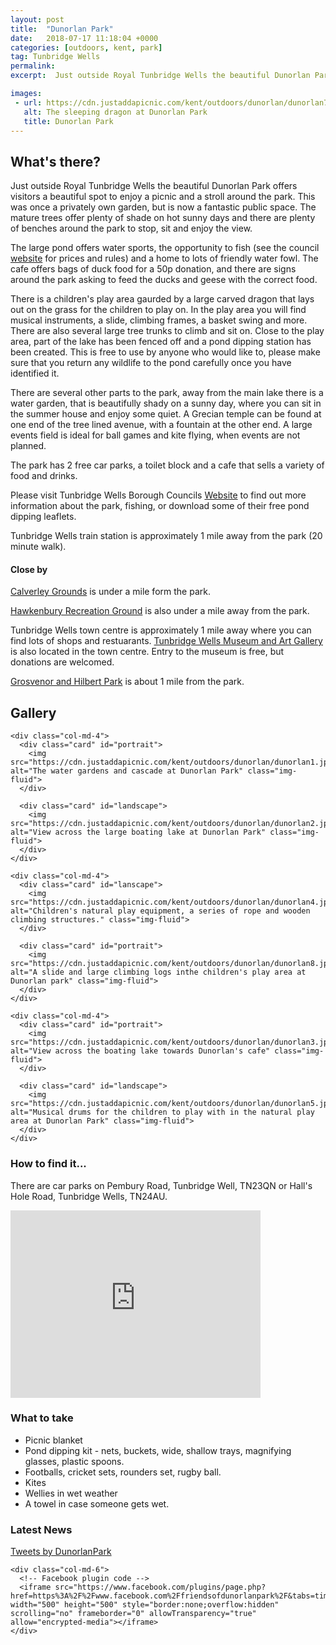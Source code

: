 ```yaml
---
layout: post
title:  "Dunorlan Park"
date:   2018-07-17 11:18:04 +0000
categories: [outdoors, kent, park]
tag: Tunbridge Wells
permalink: 
excerpt:  Just outside Royal Tunbridge Wells the beautiful Dunorlan Park offers visitors a beautiful spot to enjoy a picnic and a stroll around the park.  You will find free parking, a cafe, toilets and children's play area, perfect if you want to stay all day. 

images: 
 - url: https://cdn.justaddapicnic.com/kent/outdoors/dunorlan/dunorlan7.jpg
   alt: The sleeping dragon at Dunorlan Park
   title: Dunorlan Park
---
```


## What's there?
Just outside Royal Tunbridge Wells the beautiful Dunorlan Park offers visitors a beautiful spot to enjoy a picnic and a stroll around the park.  This was once a privately own garden, but is now a fantastic public space.  The mature trees offer plenty of shade on hot sunny days and there are plenty of benches around the park to stop, sit and enjoy the view.

The large pond offers water sports, the opportunity to fish (see the council [website](http://www.tunbridgewells.gov.uk/residents/parks-and-play-areas/dunorlan-park) for prices and rules) and a home to lots of friendly water fowl.  The cafe offers bags of duck food for a 50p donation, and there are signs around the park asking to feed the ducks and geese with the correct food.

There is a children's play area gaurded by a large carved dragon that lays out on the grass for the children to play on.  In the play area you will find musical instruments, a slide, climbing frames, a basket swing and more.  There are also several large tree trunks to climb and sit on.  Close to the play area, part of the lake has been fenced off and a pond dipping station has been created. This is free to use by anyone who would like to, please make sure that you return any wildlife to the pond carefully once you have identified it.

There are several other parts to the park, away from the main lake there is a water garden, that is beautifully shady on a sunny day, where you can sit in the summer house and enjoy some quiet.  A Grecian temple can be found at one end of the tree lined avenue, with a fountain at the other end.  A large events field is ideal for ball games and kite flying, when events are not planned. 

The park has 2 free car parks, a toilet block and a cafe that sells a variety of food and drinks.

Please visit Tunbridge Wells Borough Councils [Website](http://www.tunbridgewells.gov.uk/residents/parks-and-play-areas/dunorlan-park) to find out more information about the park, fishing, or download some of their free pond dipping leaflets.

Tunbridge Wells train station is approximately 1 mile away from the park (20 minute walk).

#### Close by
[Calverley Grounds](http://www.calverleyadventuregrounds.co.uk/) is under a mile form the park.

[Hawkenbury Recreation Ground](https://www.hawkenburyvillage.co.uk/tag/recreation-ground/) is also under a mile away from the park.

Tunbridge Wells town centre is approximately 1 mile away where you can find lots of shops and restuarants.  [Tunbridge Wells Museum and Art Gallery](http://tunbridgewellsmuseum.org/) is also located in the town centre.  Entry to the museum is free, but donations are welcomed.

[Grosvenor and Hilbert Park](http://www.fogh.org.uk/) is about 1 mile from the park.

## Gallery

<div class="container">

  <div class="row">

    <div class="col-md-4">
      <div class="card" id="portrait">
        <img src="https://cdn.justaddapicnic.com/kent/outdoors/dunorlan/dunorlan1.jpg" alt="The water gardens and cascade at Dunorlan Park" class="img-fluid">
      </div>

      <div class="card" id="landscape">
        <img src="https://cdn.justaddapicnic.com/kent/outdoors/dunorlan/dunorlan2.jpg" alt="View across the large boating lake at Dunorlan Park" class="img-fluid">
      </div>  
    </div>

    <div class="col-md-4">
      <div class="card" id="lanscape">
        <img src="https://cdn.justaddapicnic.com/kent/outdoors/dunorlan/dunorlan4.jpg" alt="Children's natural play equipment, a series of rope and wooden climbing structures." class="img-fluid">
      </div>

      <div class="card" id="portrait">
        <img src="https://cdn.justaddapicnic.com/kent/outdoors/dunorlan/dunorlan8.jpg" alt="A slide and large climbing logs inthe children's play area at Dunorlan park" class="img-fluid">
      </div>
    </div>

    <div class="col-md-4">
      <div class="card" id="portrait">
        <img src="https://cdn.justaddapicnic.com/kent/outdoors/dunorlan/dunorlan3.jpg" alt="View across the boating lake towards Dunorlan's cafe" class="img-fluid">
      </div>

      <div class="card" id="landscape">
        <img src="https://cdn.justaddapicnic.com/kent/outdoors/dunorlan/dunorlan5.jpg" alt="Musical drums for the children to play with in the natural play area at Dunorlan Park" class="img-fluid">
      </div>
    </div>

  </div>      
</div>


### How to find it...
There are car parks on Pembury Road, Tunbridge Well, TN23QN or Hall's Hole Road, Tunbridge Wells, TN24AU.

<iframe src="https://www.google.com/maps/embed?pb=!1m18!1m12!1m3!1d5007.193438387188!2d0.27870363386174063!3d51.13434634573035!2m3!1f0!2f0!3f0!3m2!1i1024!2i768!4f13.1!3m3!1m2!1s0x47df4680d3b4e309%3A0xdb667f7cea60bce7!2sDunorlan+Park!5e0!3m2!1sen!2suk!4v1531833589449" width="400" height="300" frameborder="0" style="border:0" allowfullscreen></iframe>

### What to take
* Picnic blanket
* Pond dipping kit - nets, buckets, wide, shallow trays, magnifying glasses, plastic spoons.
* Footballs, cricket sets, rounders set, rugby ball.
* Kites
* Wellies in wet weather
* A towel in case someone gets wet.

### Latest News

<div class="container">
  <div class="row">
    <div class="col-md-6">
      <!-- Twitter plugin code -->
      <a class="twitter-timeline" data-width="500" data-height="500" href="https://twitter.com/DunorlanPark?ref_src=twsrc%5Etfw">Tweets by DunorlanPark</a> <script async src="https://platform.twitter.com/widgets.js" charset="utf-8"></script>
    </div>
  
    <div class="col-md-6">
      <!-- Facebook plugin code -->
      <iframe src="https://www.facebook.com/plugins/page.php?href=https%3A%2F%2Fwww.facebook.com%2Ffriendsofdunorlanpark%2F&tabs=timeline&width=500&height=500&small_header=true&adapt_container_width=true&hide_cover=false&show_facepile=false&appId" width="500" height="500" style="border:none;overflow:hidden" scrolling="no" frameborder="0" allowTransparency="true" allow="encrypted-media"></iframe>
    </div>
  </div>
</div>
